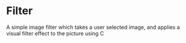 # Filter
A simple image filter which takes a user selected image, and applies a visual filter effect to the picture using C
